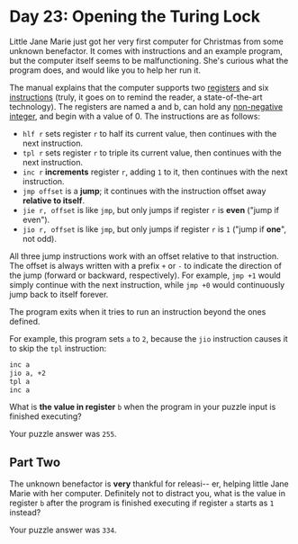 # Day 23: Opening the Turing Lock

Little Jane Marie just got her very first computer for Christmas from some unknown benefactor. It comes with instructions and an example program, but the computer itself seems to be malfunctioning. She's curious what the program does, and would like you to help her run it.

The manual explains that the computer supports two [registers](https://en.wikipedia.org/wiki/Processor_register) and six [instructions](https://en.wikipedia.org/wiki/Instruction_set_architecture) (truly, it goes on to remind the reader, a state-of-the-art technology). The registers are named a and b, can hold any [non-negative integer](https://en.wikipedia.org/wiki/Natural_number), and begin with a value of 0. The instructions are as follows:

- `hlf r` sets register `r` to half its current value, then continues with the next instruction.
- `tpl r` sets register `r` to triple its current value, then continues with the next instruction.
- `inc r` **increments** register `r`, adding `1` to it, then continues with the next instruction.
- `jmp offset` is a **jump**; it continues with the instruction offset away **relative to itself**.
- `jie r, offset` is like `jmp`, but only jumps if register `r` is **even** ("jump if even").
- `jio r, offset` is like `jmp`, but only jumps if register `r` is `1` ("jump if **one**", not odd).

All three jump instructions work with an offset relative to that instruction. The offset is always written with a prefix `+` or `-` to indicate the direction of the jump (forward or backward, respectively). For example, `jmp +1` would simply continue with the next instruction, while `jmp +0` would continuously jump back to itself forever.

The program exits when it tries to run an instruction beyond the ones defined.

For example, this program sets `a` to `2`, because the `jio` instruction causes it to skip the `tpl` instruction:

```bash
inc a
jio a, +2
tpl a
inc a
```

What is **the value in register** `b` when the program in your puzzle input is finished executing?

Your puzzle answer was `255`.

## Part Two

The unknown benefactor is **very** thankful for releasi-- er, helping little Jane Marie with her computer. Definitely not to distract you, what is the value in register `b` after the program is finished executing if register `a` starts as `1` instead?

Your puzzle answer was `334`.
